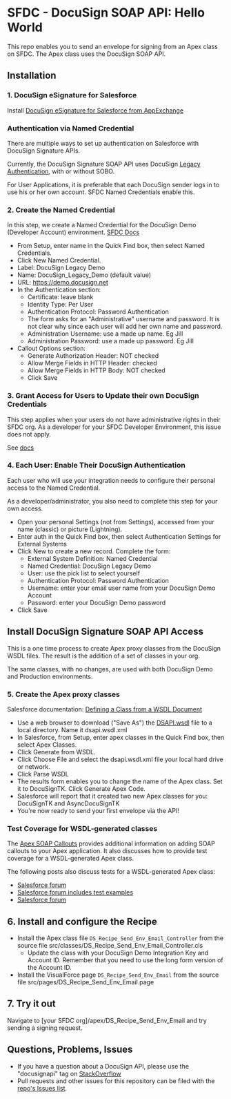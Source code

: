 # SFDC - DocuSign SOAP API: Hello World
This repo enables you to send an envelope for signing from an Apex class on SFDC. 
The Apex class uses the DocuSign SOAP API.

## Installation 

### 1. DocuSign eSignature for Salesforce
Install [DocuSign eSignature for Salesforce from AppExchange](https://appexchange.salesforce.com/listingDetail?listingId=a0N30000001taX4EAI) 

### Authentication via Named Credential
There are multiple ways to set up authentication on Salesforce with DocuSign Signature APIs.

Currently, the DocuSign Signature SOAP API uses DocuSign [Legacy Authentication](https://docs.docusign.com/esign/guide/authentication/legacy_auth.html), with or without SOBO.

For User Applications, it is preferable that each DocuSign sender logs in to use his or her own account. SFDC Named Credentials enable this.
 
### 2. Create the Named Credential
In this step, we create a Named Credential for the DocuSign Demo (Developer Account) environment.
[SFDC Docs](http://help.salesforce.com/apex/HTViewHelpDoc?id=named_credentials_define.htm&language=en_US)

* From Setup, enter name in the Quick Find box, then select Named Credentials.
* Click New Named Credential.
* Label: DocuSign Legacy Demo
* Name: DocuSign_Legacy_Demo (default value)
* URL: https://demo.docusign.net
* In the Authentication section:
  * Certificate: leave blank
  * Identity Type: Per User
  * Authentication Protocol: Password Authentication
  * The form asks for an "Administrative" username and password. It is not clear why since each user will add her own name and password.
  * Administration Username: use a made up name. Eg Jill
  * Administration Password: use a made up password. Eg Jill  
* Callout Options section:
  * Generate Authorization Header: NOT checked
  * Allow Merge Fields in HTTP Header: checked
  * Allow Merge Fields in HTTP Body: NOT checked
  * Click Save

### 3. Grant Access for Users to Update their own DocuSign Credentials
This step applies when your users do not have administrative rights in their SFDC org. As a developer for your
SFDC Developer Environment, this issue does not apply.

See [docs](https://help.salesforce.com/HTViewHelpDoc?id=named_credentials_permsets_profiles.htm&language=en_US)

### 4. Each User: Enable Their DocuSign Authentication
Each user who will use your integration needs to configure their personal access to the Named Credential.

As a developer/administrator, you also need to complete this step for your own access.

* Open your personal Settings (not from Settings), accessed from your name (classic) or picture (Lightning).
* Enter auth in the Quick Find box, then select Authentication Settings for External Systems
* Click New to create a new record. Complete the form:
  * External System Definition: Named Credential
  * Named Credential: DocuSign Legacy Demo
  * User: use the pick list to select yourself
  * Authentication Protocol: Password Authentication
  * Username: enter your email user name from your DocuSign Demo Account 
  * Password: enter your DocuSign Demo password
* Click Save
 
## Install DocuSign Signature SOAP API Access
This is a one time process to create Apex proxy classes from the DocuSign WSDL files.
The result is the addition of a set of classes in your org. 

The same classes, with no changes, are used with both DocuSign Demo and Production environments.

### 5. Create the Apex proxy classes

Salesforce documentation: [Defining a Class from a WSDL Document](https://developer.salesforce.com/docs/atlas.en-us.apexcode.meta/apexcode/apex_callouts_wsdl2apex.htm)

* Use a web browser to download ("Save As") the [DSAPI.wsdl](https://www.docusign.net/api/3.0/schema/dsapi.wsdl) 
  file to a local directory. Name it dsapi.wsdl.xml
* In Salesforce, from Setup, enter apex classes in the Quick Find box, then select Apex Classes.
* Click Generate from WSDL.
* Click Choose File and select the dsapi.wsdl.xml file your local hard drive or network.
* Click Parse WSDL
* The results form enables you to change the name of the Apex class. Set it to DocuSignTK. Click Generate Apex Code.
* Salesforce will report that it created two new Apex classes for you: DocuSignTK and AsyncDocuSignTK
* You're now ready to send your first envelope via the API!

### Test Coverage for WSDL-generated classes

The [Apex SOAP Callouts](https://trailhead.salesforce.com/en/apex_integration_services/apex_integration_soap_callouts) provides additional information on adding SOAP callouts to your Apex application. It also discusses how to provide test coverage for a WSDL-generated Apex class. 

The following posts also discuss tests for a WSDL-generated Apex class:

* [Salesforce forum](https://developer.salesforce.com/forums/?id=906F000000090e4IAA)
* [Salesforce forum includes test examples](https://developer.salesforce.com/forums/?id=906F0000000MIwfIAG)
* [Salesforce forum](https://developer.salesforce.com/forums/?id=906F000000090QGIAY)

## 6. Install and configure the Recipe

* Install the Apex class file `DS_Recipe_Send_Env_Email_Controller` from the source file src/classes/DS_Recipe_Send_Env_Email_Controller.cls
  * Update the class with your DocuSign Demo Integration Key and Account ID.
    Remember that you need to use the long form version of the Account ID.
* Install the VisualForce page `DS_Recipe_Send_Env_Email` from the source file src/pages/DS_Recipe_Send_Env_Email.page

## 7. Try it out
Navigate to \[your SFDC org\]/apex/DS_Recipe_Send_Env_Email and try sending a signing request.

## Questions, Problems, Issues
* If you have a question about a DocuSign API, please use the "docusignapi" tag on [StackOverflow](http://www.stackoverflow.com)
* Pull requests and other issues for this repository can be filed with the [repo's Issues list](https://github.com/docusign/sfdc-recipe-hello-world/issues).

